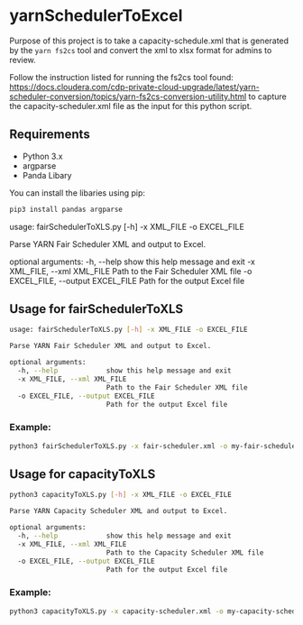 # yarnSchedulerToExcel

Purpose of this project is to take a capacity-schedule.xml that is generated by the `yarn fs2cs` tool and convert the xml to xlsx format for admins to review. 

Follow the instruction listed for running the fs2cs tool found: https://docs.cloudera.com/cdp-private-cloud-upgrade/latest/yarn-scheduler-conversion/topics/yarn-fs2cs-conversion-utility.html to capture the capacity-scheduler.xml file as the input for this python script.

## Requirements

- Python 3.x
- argparse 
- Panda Libary

You can install the libaries using pip:

```bash
pip3 install pandas argparse
```

usage: fairSchedulerToXLS.py [-h] -x XML_FILE -o EXCEL_FILE

Parse YARN Fair Scheduler XML and output to Excel.

optional arguments:
  -h, --help            show this help message and exit
  -x XML_FILE, --xml XML_FILE
                        Path to the Fair Scheduler XML file
  -o EXCEL_FILE, --output EXCEL_FILE
                        Path for the output Excel file

## Usage for fairSchedulerToXLS

```bash
usage: fairSchedulerToXLS.py [-h] -x XML_FILE -o EXCEL_FILE

Parse YARN Fair Scheduler XML and output to Excel.

optional arguments:
  -h, --help            show this help message and exit
  -x XML_FILE, --xml XML_FILE
                        Path to the Fair Scheduler XML file
  -o EXCEL_FILE, --output EXCEL_FILE
                        Path for the output Excel file
```

### Example: 

```bash
python3 fairSchedulerToXLS.py -x fair-scheduler.xml -o my-fair-scheduler.xlsx
```


## Usage for capacityToXLS

```bash
python3 capacityToXLS.py [-h] -x XML_FILE -o EXCEL_FILE

Parse YARN Capacity Scheduler XML and output to Excel.

optional arguments:
  -h, --help            show this help message and exit
  -x XML_FILE, --xml XML_FILE
                        Path to the Capacity Scheduler XML file
  -o EXCEL_FILE, --output EXCEL_FILE
                        Path for the output Excel file
```
### Example: 

```bash
python3 capacityToXLS.py -x capacity-scheduler.xml -o my-capacity-scheduler.xlsx
```





